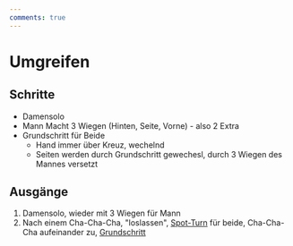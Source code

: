 ```yaml
---
comments: true
---
```

# Umgreifen

## Schritte

- Damensolo
- Mann Macht 3 Wiegen (Hinten, Seite, Vorne) - also 2 Extra
- Grundschritt für Beide
    - Hand immer über Kreuz, wechelnd
    - Seiten werden durch Grundschritt gewechesl, durch 3 Wiegen des Mannes versetzt

## Ausgänge

1. Damensolo, wieder mit 3 Wiegen für Mann
2. Nach einem Cha-Cha-Cha, "loslassen", [Spot-Turn](Spot-Turn.md) für beide, Cha-Cha-Cha aufeinander zu, [Grundschritt](Grundschritt.md)
